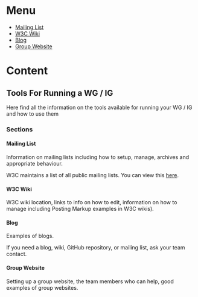 # Menu
* [Mailing List](#)
* [W3C Wiki](#)
* [Blog](#)
* [Group Website](#)

# Content
## Tools For Running a WG / IG
Here find all the information on the tools available for running your WG / IG and how to use them

### Sections
#### Mailing List
Information on mailing lists including how to setup, manage, archives and appropriate behaviour.

W3C maintains a list of all public mailing lists. You can view this [here](https://lists.w3.org/).

#### W3C Wiki
W3C wiki location, links to info on how to edit, information on how to manage including Posting Markup examples in W3C wikis).

#### Blog
Examples of blogs.

If you need a blog, wiki, GitHub repository, or mailing list, ask your team contact.

#### Group Website
Setting up a group website, the team members who can help, good examples of group websites. 



